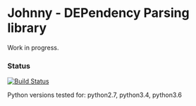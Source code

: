 # Johnny - DEPendency Parsing library

Work in progress.

### Status
[![Build Status](https://api.travis-ci.org/andreasgrv/johnny.svg?branch=master)](https://travis-ci.org/andreasgrv/johnny)

Python versions tested for: python2.7, python3.4, python3.6
